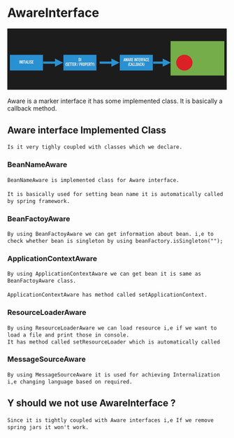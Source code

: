 
	
# AwareInterface

![Hello World](Aware-Interfaces.png)

Aware is a marker interface it has some implemented class.
It is basically a callback method.
	
## Aware interface Implemented Class	
	Is it very tighly coupled with classes which we declare.
	
### BeanNameAware
	BeanNameAware is implemented class for Aware interface.
	
	It is basically used for setting bean name it is automatically called by spring framework.
	
### BeanFactoyAware
	By using BeanFactoyAware we can get information about bean. i,e to check whether bean is singleton by using beanFactory.isSingleton("");
	
### ApplicationContextAware
	By using ApplicationContextAware we can get bean it is same as BeanFactoyAware class.

	ApplicationContextAware has method called setApplicationContext.
	
### ResourceLoaderAware
	By using ResourceLoaderAware we can load resource i,e if we want to load a file and print those in console. 
	It has method called setResourceLoader which is automatically called

### MessageSourceAware
	By using MessageSourceAware it is used for achieving Internalization i,e changing language based on required.

## Y should we not use AwareInterface ?
	Since it is tightly coupled with Aware interfaces i,e If we remove spring jars it won't work.